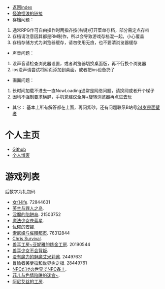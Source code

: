 *   [返回index](https://arcxingye.github.io/)
*   [怪浪怪浪的链接](https://bonepa.com/a12273ded2/9587b80ad9/?placementName=default)
* 存档问题：
1. 通常RPG作可自由操作时两指齐按(右键)打开菜单存档，部分需定点存档
2. 存档请注意因其都是RM制作，所以会导致游戏存档混一起，小心覆盖
3. 存档存储方式为浏览器缓存，请勿使用无痕，也不要清浏览器缓存

* 声音问题：
1. 没声音请检查浏览器设置，或者浏览器切换桌面版，再不行换个浏览器
2. ios没声请尝试将网页添加到桌面，或者把ios设备扔了

* 画面问题：
1. 长时间加载不进去一直NowLoading通常是网络问题，请换网或者开个梯子
2. 因均不强制要求横屏，手机党建议全屏+旋转浏览器再点进去玩

* 其它：
基本上所有解答都在上面，再问紫砂。还有问题联系B站号[24岁是面壁者](https://space.bilibili.com/383769313/)

# 个人主页
*   [Github](https://github.com/amemei)
*   [个人博客](https://amemei.cc/)

# 游戏列表
后数字为礼包码
*   [女仆life](https://amemei.github.io/MaidLife/). 72844631
*   [芙兰与罪人之岛](https://amemei.github.io/FuranToZaininNoSima/index.html).
*   [淫魔的陷阱岛](https://amemei.github.io/TrapIsland/index.html). 21503752
*   [魔法少女苍蓝星](https://amemei.github.io/Cang-LAN-STAR/index.html).
*   [忧郁的安娜](https://amemei.github.io/melancholianna/index.html).
*   [索尼娅与催眠都市](https://amemei.github.io/HypnoticCity/index.html). 76312844
*   [Chris Survival](https://amemei.github.io/ChrisSurvival/index.html).
*   [兽耳工房~亚妮雅的炼金工房](https://amemei.github.io/AnimalEarWorkshop/index.html). 20190544
*   [兽耳少女不会背叛](https://amemei.github.io/Beasteargirl/index.html).
*   [没有魔力的魅魔艾米莉酱](https://amemei.github.io/Emily/index.html). 24497631
*   [冒险者芙萝拉和世界树之根](https://amemei.github.io/Yggdrasill/index.html). 28449761
*   [NPCだけの世界でNPC姦！](https://amemei.github.io/NPC/index.html).
*   [菲儿与色情陷阱的迷宫~](https://amemei.github.io/GUARDIANSTRAP/index.html).
*   [阿尼艾丝的工房](https://amemei.github.io/Anies/index.html).

<ins style="width: 300px;height:250px" data-width="300" data-height="250" class="q9587b80ad9" data-domain="//qoaaa.com" data-affquery="/a12273ded2/9587b80ad9/?placementName=default"><script src="//qoaaa.com/js/responsive.js" async></script></ins>

